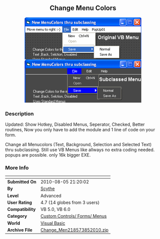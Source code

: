 ﻿<div align="center">

## Change Menu Colors

<img src="PIC2010852114163386.gif">
</div>

### Description

Updated: Show Hotkey, Disabled Menus, Seperator, Checked, Better routines, Now you only have to add the module and 1 line of code on your form.

Change all Menucolors (Text, Background, Selection and Selected Text) thru subclassing. Still use VB Menus like allways no extra coding needed. popups are possible. only 16k bigger EXE.
 
### More Info
 


<span>             |<span>
---                |---
**Submitted On**   |2010-08-05 21:20:02
**By**             |[Scythe](https://github.com/Planet-Source-Code/PSCIndex/blob/master/ByAuthor/scythe.md)
**Level**          |Advanced
**User Rating**    |4.7 (14 globes from 3 users)
**Compatibility**  |VB 5\.0, VB 6\.0
**Category**       |[Custom Controls/ Forms/  Menus](https://github.com/Planet-Source-Code/PSCIndex/blob/master/ByCategory/custom-controls-forms-menus__1-4.md)
**World**          |[Visual Basic](https://github.com/Planet-Source-Code/PSCIndex/blob/master/ByWorld/visual-basic.md)
**Archive File**   |[Change\_Men218573852010\.zip](https://github.com/Planet-Source-Code/scythe-change-menu-colors__1-73292/archive/master.zip)








